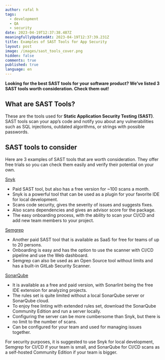 ```yaml
---
author: rafal h
tags:
  - development
  - QA
  - security
date: 2023-04-19T12:37:38.487Z
meaningfullyUpdatedAt: 2023-04-19T12:37:39.231Z
title: Examples of SAST Tools for App Security
layout: post
image: /images/sast_tools_cover.png
hidden: false
comments: true
published: true
language: en
---
```

**Looking for the best SAST tools for your software product? We’ve listed 3 SAST tools worth consideration. Check them out!**

<EbookDynamic sectionTitle='Read more about software security tools in a free ebook' ebookName='25-Tools-And-Extra-Tactics-For-App-Security-Ebook.pdf' ebookDescription='Looking for a comprehensive knowledge base about app security? Download the free ebook and get to know top tools, standards and security practices.'  ebookImage='/images/cover_ebook_security.png' ebookAlt='security free ebook' />

## What are SAST Tools?

These are the tools used for **Static Application Security Testing (SAST)**. SAST tools scan your app’s code and notify you about any vulnerabilities such as SQL injections, outdated algorithms, or strings with possible passwords.

## SAST tools to consider

Here are 3 examples of SAST tools that are worth consideration. They offer free trials so you can check them easily and verify their potential on your own.

[Snyk](https://snyk.io/)

* Paid SAST tool, but also has a free version for ~100 scans a month.
* Snyk is a powerful tool that can be used as a plugin for your favorite IDE for local development.
* Scans code security, gives the severity of issues and suggests fixes.
* Also scans dependencies and gives an advisor score for the package.
* The easy onboarding process, with the ability to scan your CI/CD and add new team members to your project.

[Semgrep](https://semgrep.dev)

* Another paid SAST tool that is available as SaaS for free for teams of up to 20 persons.
* Onboarding is easy and has the option to use the scanner with CI/CD pipeline and use the Web dashboard.
* Semgrep can also be used as an Open Source tool without limits and has a built-in GitLab Security Scanner.

[SonarQube](https://www.sonarsource.com/products/sonarqube/)

* It is available as a free and paid version, with Sonarlint being the free IDE extension for analyzing projects.
* The rules set is quite limited without a local SonarQube server or SonarQube cloud.
* To enjoy free linting with extended rules set, download the SonarQube Community Edition and run a server locally.
* Configuring the server can be more cumbersome than Snyk, but there is no limit to the number of scans.
* Can be configured for your team and used for managing issues together.

For security purposes, it is suggested to use Snyk for local development, Semgrep for CI/CD if your team is small, and SonarQube for CI/CD scans as a self-hosted Community Edition if your team is bigger.

<EbookDynamic sectionTitle='Read more about software security tools in a free ebook' ebookName='25-Tools-And-Extra-Tactics-For-App-Security-Ebook.pdf' ebookDescription='Looking for a comprehensive knowledge base about app security? Download the free ebook and get to know top tools, standards and security practices.'  ebookImage='/images/cover_ebook_security.png' ebookAlt='security free ebook' />
